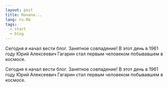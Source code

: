 ```yaml
---
layout: post
title: Начало...
lang: ru-RU
tags:
  - start
  - blog
---
```


Сегодня я начал вести блог. Занятное совпадение! В этот день в 1961 году Юрий Алексеевич Гагарин стал первым человеком побывавшем в космосе.

<!--more-->

Сегодня я начал вести блог. Занятное совпадение! В этот день в 1961 году Юрий Алексеевич Гагарин стал первым человеком побывавшем в космосе.
